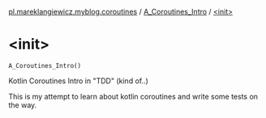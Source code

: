 [pl.mareklangiewicz.myblog.coroutines](../index.md) / [A_Coroutines_Intro](index.md) / [&lt;init&gt;](.)

# &lt;init&gt;

`A_Coroutines_Intro()`

Kotlin Coroutines Intro in "TDD" (kind of..)

This is my attempt to learn about kotlin coroutines and write some tests on the way.

